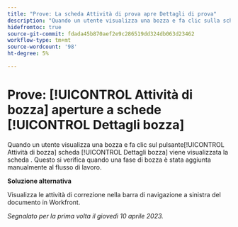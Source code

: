 ```yaml
---
title: "Prove: La scheda Attività di prova apre Dettagli di prova"
description: "Quando un utente visualizza una bozza e fa clic sulla scheda Attività di prova, viene visualizzata la scheda Dettagli bozza . Questo si verifica quando una fase di bozza è stata aggiunta manualmente al flusso di lavoro."
hidefromtoc: true
source-git-commit: fdada45b870aef2e9c286519dd324db063d23462
workflow-type: tm+mt
source-wordcount: '98'
ht-degree: 5%

---
```



# Prove: [!UICONTROL Attività di bozza] aperture a schede [!UICONTROL Dettagli bozza]

<!--This article is on WF and WFP TOCs-->

Quando un utente visualizza una bozza e fa clic sul pulsante[!UICONTROL Attività di bozza] scheda [!UICONTROL Dettagli bozza] viene visualizzata la scheda . Questo si verifica quando una fase di bozza è stata aggiunta manualmente al flusso di lavoro.

**Soluzione alternativa**

Visualizza le attività di correzione nella barra di navigazione a sinistra del documento in Workfront.

_Segnalato per la prima volta il giovedì 10 aprile 2023._

